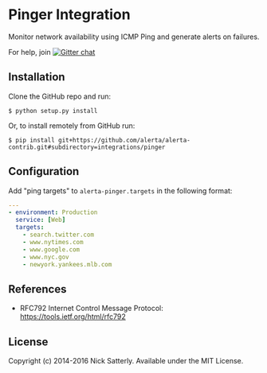 Pinger Integration
==================

Monitor network availability using ICMP Ping and generate alerts on failures.

For help, join [![Gitter chat](https://badges.gitter.im/alerta/chat.png)](https://gitter.im/alerta/chat)

Installation
------------

Clone the GitHub repo and run:

    $ python setup.py install

Or, to install remotely from GitHub run:

    $ pip install git+https://github.com/alerta/alerta-contrib.git#subdirectory=integrations/pinger

Configuration
-------------

Add "ping targets" to `alerta-pinger.targets` in the following format:

```yaml
---
- environment: Production
  service: [Web]
  targets:
    - search.twitter.com
    - www.nytimes.com
    - www.google.com
    - www.nyc.gov
    - newyork.yankees.mlb.com
```

References
----------

  * RFC792 Internet Control Message Protocol: https://tools.ietf.org/html/rfc792

License
-------

Copyright (c) 2014-2016 Nick Satterly. Available under the MIT License.
